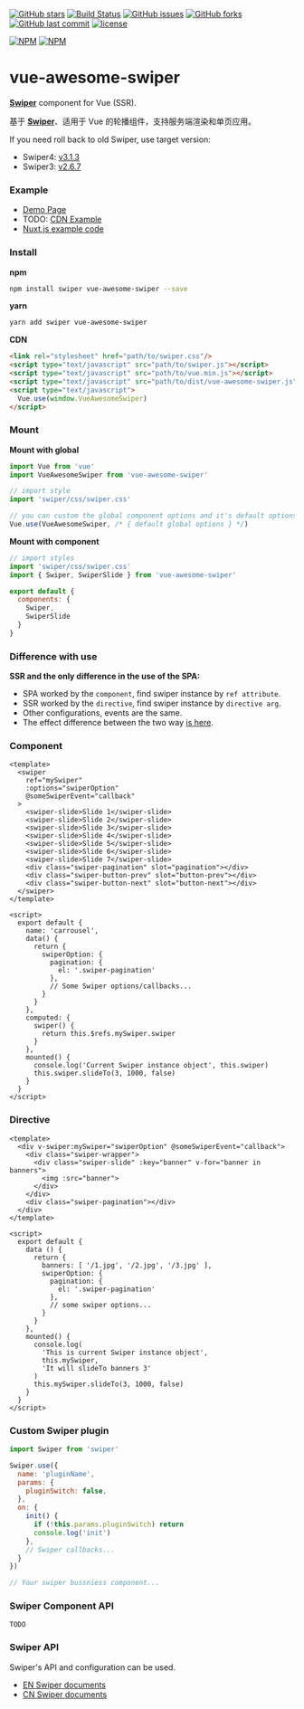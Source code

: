 [![GitHub stars](https://img.shields.io/github/stars/surmon-china/vue-awesome-swiper.svg?style=flat-square)](https://github.com/surmon-china/vue-awesome-swiper/stargazers)
[![Build Status](https://travis-ci.org/surmon-china/vue-awesome-swiper.svg?branch=master)](https://travis-ci.org/surmon-china/vue-awesome-swiper)
[![GitHub issues](https://img.shields.io/github/issues/surmon-china/vue-awesome-swiper.svg?style=flat-square)](https://github.com/surmon-china/vue-awesome-swiper/issues)
[![GitHub forks](https://img.shields.io/github/forks/surmon-china/vue-awesome-swiper.svg?style=flat-square)](https://github.com/surmon-china/vue-awesome-swiper/network)
[![GitHub last commit](https://img.shields.io/github/last-commit/google/skia.svg?style=flat-square)](https://github.com/surmon-china/vue-awesome-swiper)
[![license](https://img.shields.io/github/license/mashape/apistatus.svg?style=flat-square)](https://github.com/surmon-china/vue-awesome-swiper)

[![NPM](https://nodei.co/npm/vue-awesome-swiper.png?downloads=true&downloadRank=true&stars=true)](https://nodei.co/npm/vue-awesome-swiper/)
[![NPM](https://nodei.co/npm-dl/vue-awesome-swiper.png?months=9&height=3)](https://nodei.co/npm/vue-awesome-swiper/)


# vue-awesome-swiper
**[Swiper](https://swiperjs.com)** component for Vue (SSR).

基于 **[Swiper](https://www.swiper.com.cn)**、适用于 Vue 的轮播组件，支持服务端渲染和单页应用。

If you need roll back to old Swiper, use target version:
- Swiper4: [v3.1.3](https://github.com/surmon-china/vue-awesome-swiper/tree/v3.1.3)
- Swiper3: [v2.6.7](https://github.com/surmon-china/vue-awesome-swiper/tree/v2.6.7) 


### Example
- [Demo Page](https://github.surmon.me/vue-awesome-swiper)
- TODO: [CDN Example](https://jsfiddle.net/bL983fjt/)
- [Nuxt.js example code](https://github.com/surmon-china/surmon-china.github.io/tree/source/projects/vue-awesome-swiper/nuxt)


### Install

**npm**

``` bash
npm install swiper vue-awesome-swiper --save
```

**yarn**
``` bash
yarn add swiper vue-awesome-swiper
```

**CDN**

``` html
<link rel="stylesheet" href="path/to/swiper.css"/>
<script type="text/javascript" src="path/to/swiper.js"></script>
<script type="text/javascript" src="path/to/vue.min.js"></script>
<script type="text/javascript" src="path/to/dist/vue-awesome-swiper.js"></script>
<script type="text/javascript">
  Vue.use(window.VueAwesomeSwiper)
</script>
```

### Mount

**Mount with global**

``` javascript
import Vue from 'vue'
import VueAwesomeSwiper from 'vue-awesome-swiper'

// import style
import 'swiper/css/swiper.css'

// you can custom the global component options and it's default options is global components
Vue.use(VueAwesomeSwiper, /* { default global options } */)
```

**Mount with component**

```javascript
// import styles
import 'swiper/css/swiper.css'
import { Swiper, SwiperSlide } from 'vue-awesome-swiper'

export default {
  components: {
    Swiper,
    SwiperSlide
  }
}
```

### Difference with use

**SSR and the only difference in the use of the SPA:**
- SPA worked by the `component`, find swiper instance by `ref attribute`.
- SSR worked by the `directive`, find swiper instance by `directive arg`.
- Other configurations, events are the same.
- The effect difference between the two way [is here](https://github.com/surmon-china/surmon-china.github.io/blob/source/projects/vue-awesome-swiper/nuxt/README.md).

### Component

```vue
<template>
  <swiper
    ref="mySwiper"
    :options="swiperOption"
    @someSwiperEvent="callback"
  >
    <swiper-slide>Slide 1</swiper-slide>
    <swiper-slide>Slide 2</swiper-slide>
    <swiper-slide>Slide 3</swiper-slide>
    <swiper-slide>Slide 4</swiper-slide>
    <swiper-slide>Slide 5</swiper-slide>
    <swiper-slide>Slide 6</swiper-slide>
    <swiper-slide>Slide 7</swiper-slide>
    <div class="swiper-pagination" slot="pagination"></div>
    <div class="swiper-button-prev" slot="button-prev"></div>
    <div class="swiper-button-next" slot="button-next"></div>
  </swiper>
</template>

<script>
  export default {
    name: 'carrousel',
    data() {
      return {
        swiperOption: {
          pagination: {
            el: '.swiper-pagination'
          },
          // Some Swiper options/callbacks...
        }
      }
    },
    computed: {
      swiper() {
        return this.$refs.mySwiper.swiper
      }
    },
    mounted() {
      console.log('Current Swiper instance object', this.swiper)
      this.swiper.slideTo(3, 1000, false)
    }
  }
</script>
```


### Directive

```vue
<template>
  <div v-swiper:mySwiper="swiperOption" @someSwiperEvent="callback">
    <div class="swiper-wrapper">
      <div class="swiper-slide" :key="banner" v-for="banner in banners">
        <img :src="banner">
      </div>
    </div>
    <div class="swiper-pagination"></div>
  </div>
</template>

<script>
  export default {
    data () {
      return {
        banners: [ '/1.jpg', '/2.jpg', '/3.jpg' ],
        swiperOption: {
          pagination: {
            el: '.swiper-pagination'
          },
          // some swiper options...
        }
      }
    },
    mounted() {
      console.log(
        'This is current Swiper instance object',
        this.mySwiper,
        'It will slideTo banners 3'
      )
      this.mySwiper.slideTo(3, 1000, false)
    }
  }
</script>
```


### Custom Swiper plugin

```javascript
import Swiper from 'swiper'

Swiper.use({
  name: 'pluginName',
  params: {
    pluginSwitch: false,
  },
  on: {
    init() {
      if (!this.params.pluginSwitch) return
      console.log('init')
    },
    // Swiper callbacks...
  }
})

// Your swiper bussniess component...
```

### Swiper Component API

`
TODO
`

### Swiper API
Swiper's API and configuration can be used.
- [EN Swiper documents](https://swiperjs.com/api/)
- [CN Swiper documents](https://www.swiper.com.cn/api/index.html)
